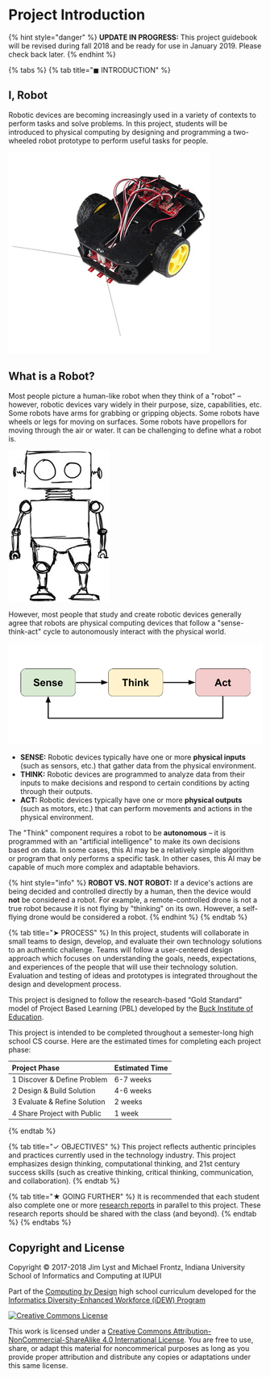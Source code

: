 # Project Introduction

{% hint style="danger" %}
**UPDATE IN PROGRESS:** This project guidebook will be revised during fall 2018 and be ready for use in January 2019. Please check back later.
{% endhint %}

{% tabs %}
{% tab title="◼ INTRODUCTION" %}
## I, Robot

Robotic devices are becoming increasingly used in a variety of contexts to perform tasks and solve problems. In this project, students will be introduced to physical computing by designing and programming a two-wheeled robot prototype to perform useful tasks for people.

![RedBot \(Two-Wheeled Robot\)](.gitbook/assets/redbot.jpg)

## What is a Robot?

Most people picture a human-like robot when they think of a "robot" – however, robotic devices vary widely in their purpose, size, capabilities, etc. Some robots have arms for grabbing or gripping objects. Some robots have wheels or legs for moving on surfaces. Some robots have propellors for moving through the air or water. It can be challenging to define what a robot is.

![](.gitbook/assets/robot-humanoid.jpg)

However, most people that study and create robotic devices generally agree that robots are physical computing devices that follow a "sense-think-act" cycle to autonomously interact with the physical world.

![](.gitbook/assets/sense-think-act.png)

* **SENSE:**  Robotic devices typically have one or more **physical inputs** \(such as sensors, etc.\) that gather data from the physical environment.
* **THINK:**  Robotic devices are programmed to analyze data from their inputs to make decisions and respond to certain conditions by acting through their outputs.
* **ACT:**  Robotic devices typically have one or more **physical outputs** \(such as motors, etc.\) that can perform movements and actions in the physical environment.

The "Think" component requires a robot to be **autonomous** – it is programmed with an "artificial intelligence" to make its own decisions based on data. In some cases, this AI may be a relatively simple algorithm or program that only performs a specific task. In other cases, this AI may be capable of much more complex and adaptable behaviors.

{% hint style="info" %}
**ROBOT VS. NOT ROBOT:** If a device's actions are being decided and controlled directly by a human, then the device would **not** be considered a robot.  For example, a remote-controlled drone is not a true robot because it is not flying by "thinking" on its own. However, a self-flying drone would be considered a robot.
{% endhint %}
{% endtab %}

{% tab title="➤ PROCESS" %}
In this project, students will collaborate in small teams to design, develop, and evaluate their own technology solutions to an authentic challenge. Teams will follow a user-centered design approach which focuses on understanding the goals, needs, expectations, and experiences of the people that will use their technology solution. Evaluation and testing of ideas and prototypes is integrated throughout the design and development process.

This project is designed to follow the research-based “Gold Standard” model of Project Based Learning \(PBL\) developed by the [Buck Institute of Education](http://www.bie.org/about/what_pbl).

This project is intended to be completed throughout a semester-long high school CS course. Here are the estimated times for completing each project phase:

| **Project Phase** | **Estimated Time** |
| :--- | :--- |
| 1 Discover & Define Problem | 6-7 weeks |
| 2 Design & Build Solution | 4-6 weeks |
| 3 Evaluate & Refine Solution | 2 weeks |
| 4 Share Project with Public | 1 week |
{% endtab %}

{% tab title="✓ OBJECTIVES" %}
This project reflects authentic principles and practices currently used in the technology industry. This project emphasizes design thinking, computational thinking, and 21st century success skills \(such as creative thinking, critical thinking, communication, and collaboration\).
{% endtab %}

{% tab title="★ GOING FURTHER" %}
It is recommended that each student also complete one or more [research reports](https://docs.idew.org/research-topics-in-computing/) in parallel to this project. These research reports should be shared with the class \(and beyond\).
{% endtab %}
{% endtabs %}

## Copyright and License

Copyright © 2017-2018 Jim Lyst and Michael Frontz, Indiana University School of Informatics and Computing at IUPUI

Part of the [Computing by Design](https://cxd.gitbooks.io/the-cxd-framework/content/) high school curriculum developed for the [Informatics Diversity-Enhanced Workforce \(iDEW\) Program](http://soic.iupui.edu/idew/)

[![Creative Commons License](https://i.creativecommons.org/l/by-nc-sa/4.0/88x31.png)](http://creativecommons.org/licenses/by-nc-sa/4.0/)

This work is licensed under a [Creative Commons Attribution-NonCommercial-ShareAlike 4.0 International License](http://creativecommons.org/licenses/by-nc-sa/4.0/). You are free to use, share, or adapt this material for noncommerical purposes as long as you provide proper attribution and distribute any copies or adaptations under this same license.

